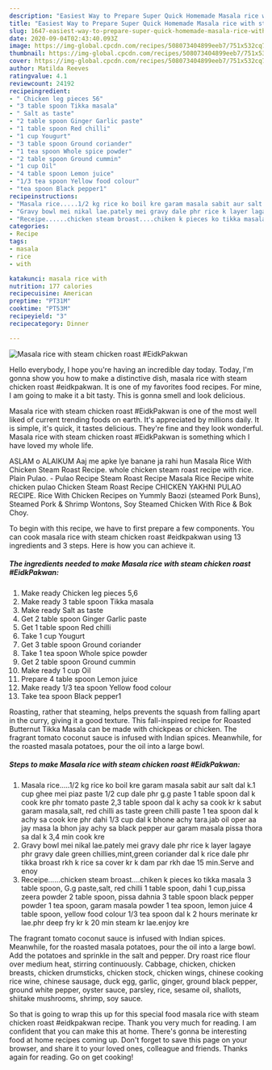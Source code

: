 ```yaml
---
description: "Easiest Way to Prepare Super Quick Homemade Masala rice with steam chicken roast #EidkPakwan"
title: "Easiest Way to Prepare Super Quick Homemade Masala rice with steam chicken roast #EidkPakwan"
slug: 1647-easiest-way-to-prepare-super-quick-homemade-masala-rice-with-steam-chicken-roast-eidkpakwan
date: 2020-09-04T02:43:40.093Z
image: https://img-global.cpcdn.com/recipes/508073404899eeb7/751x532cq70/masala-rice-with-steam-chicken-roast-eidkpakwan-recipe-main-photo.jpg
thumbnail: https://img-global.cpcdn.com/recipes/508073404899eeb7/751x532cq70/masala-rice-with-steam-chicken-roast-eidkpakwan-recipe-main-photo.jpg
cover: https://img-global.cpcdn.com/recipes/508073404899eeb7/751x532cq70/masala-rice-with-steam-chicken-roast-eidkpakwan-recipe-main-photo.jpg
author: Matilda Reeves
ratingvalue: 4.1
reviewcount: 24192
recipeingredient:
- " Chicken leg pieces 56"
- "3 table spoon Tikka masala"
- " Salt as taste"
- "2 table spoon Ginger Garlic paste"
- "1 table spoon Red chilli"
- "1 cup Yougurt"
- "3 table spoon Ground coriander"
- "1 tea spoon Whole spice powder"
- "2 table spoon Ground cummin"
- "1 cup Oil"
- "4 table spoon Lemon juice"
- "1/3 tea spoon Yellow food colour"
- "tea spoon Black pepper1"
recipeinstructions:
- "Masala rice.....1/2 kg rice ko boil kre garam masala sabit aur salt dal k.1 cup ghee mei piaz paste 1/2 cup dale phr g.g paste 1 table spoon dal k cook kre phr tomato paste 2,3 table spoon dal k achy sa cook kr k sabut garam masala,salt, red chilli as taste green chilli paste 1 tea spoon dal k achy sa cook kre phr dahi 1/3 cup dal k bhone achy tara.jab oil oper aa jay masa la bhon jay achy sa black pepper aur garam masala pissa thora sa dal k 3,4 min cook kre"
- "Gravy bowl mei nikal lae.pately mei gravy dale phr rice k layer lagaye phr gravy dale green chillies,mint,green coriander dal k rice dale phr tikka broast rkh k rice sa cover kr k dam par rkh dae 15 min.Serve and enoy"
- "Receipe......chicken steam broast....chiken k pieces ko tikka masala 3 table spoon, G.g paste,salt, red chilli 1 table spoon, dahi 1 cup,pissa zeera powder 2 table spoon, pissa dahnia 3 table spoon black pepper powder 1 tea spoon, garam masala powder 1 tea spoon, lemon juice 4 table spoon, yellow food colour 1/3 tea spoon dal k 2 hours merinate kr lae.phr deep fry kr k 20 min steam kr lae.enjoy kre"
categories:
- Recipe
tags:
- masala
- rice
- with

katakunci: masala rice with 
nutrition: 177 calories
recipecuisine: American
preptime: "PT31M"
cooktime: "PT53M"
recipeyield: "3"
recipecategory: Dinner

---
```



![Masala rice with steam chicken roast #EidkPakwan](https://img-global.cpcdn.com/recipes/508073404899eeb7/751x532cq70/masala-rice-with-steam-chicken-roast-eidkpakwan-recipe-main-photo.jpg)

Hello everybody, I hope you're having an incredible day today. Today, I'm gonna show you how to make a distinctive dish, masala rice with steam chicken roast #eidkpakwan. It is one of my favorites food recipes. For mine, I am going to make it a bit tasty. This is gonna smell and look delicious.

Masala rice with steam chicken roast #EidkPakwan is one of the most well liked of current trending foods on earth. It's appreciated by millions daily. It is simple, it's quick, it tastes delicious. They're fine and they look wonderful. Masala rice with steam chicken roast #EidkPakwan is something which I have loved my whole life.

ASLAM o ALAIKUM Aaj me apke lye banane ja rahi hun Masala Rice With Chicken Steam Roast Recipe. whole chicken steam roast recipe with rice. Plain Pulao. - Pulao Recipe Steam Roast Recipe Masala Rice Recipe white chicken pulao Chicken Steam Roast Recipe CHICKEN YAKHNI PULAO RECIPE. Rice With Chicken Recipes on Yummly Baozi (steamed Pork Buns), Steamed Pork &amp; Shrimp Wontons, Soy Steamed Chicken With Rice &amp; Bok Choy.


To begin with this recipe, we have to first prepare a few components. You can cook masala rice with steam chicken roast #eidkpakwan using 13 ingredients and 3 steps. Here is how you can achieve it.

<!--inarticleads1-->

##### The ingredients needed to make Masala rice with steam chicken roast #EidkPakwan:

1. Make ready  Chicken leg pieces 5,6
1. Make ready 3 table spoon Tikka masala
1. Make ready  Salt as taste
1. Get 2 table spoon Ginger Garlic paste
1. Get 1 table spoon Red chilli
1. Take 1 cup Yougurt
1. Get 3 table spoon Ground coriander
1. Take 1 tea spoon Whole spice powder
1. Get 2 table spoon Ground cummin
1. Make ready 1 cup Oil
1. Prepare 4 table spoon Lemon juice
1. Make ready 1/3 tea spoon Yellow food colour
1. Take tea spoon Black pepper1


Roasting, rather that steaming, helps prevents the squash from falling apart in the curry, giving it a good texture. This fall-inspired recipe for Roasted Butternut Tikka Masala can be made with chickpeas or chicken. The fragrant tomato coconut sauce is infused with Indian spices. Meanwhile, for the roasted masala potatoes, pour the oil into a large bowl. 

<!--inarticleads2-->

##### Steps to make Masala rice with steam chicken roast #EidkPakwan:

1. Masala rice.....1/2 kg rice ko boil kre garam masala sabit aur salt dal k.1 cup ghee mei piaz paste 1/2 cup dale phr g.g paste 1 table spoon dal k cook kre phr tomato paste 2,3 table spoon dal k achy sa cook kr k sabut garam masala,salt, red chilli as taste green chilli paste 1 tea spoon dal k achy sa cook kre phr dahi 1/3 cup dal k bhone achy tara.jab oil oper aa jay masa la bhon jay achy sa black pepper aur garam masala pissa thora sa dal k 3,4 min cook kre
1. Gravy bowl mei nikal lae.pately mei gravy dale phr rice k layer lagaye phr gravy dale green chillies,mint,green coriander dal k rice dale phr tikka broast rkh k rice sa cover kr k dam par rkh dae 15 min.Serve and enoy
1. Receipe......chicken steam broast....chiken k pieces ko tikka masala 3 table spoon, G.g paste,salt, red chilli 1 table spoon, dahi 1 cup,pissa zeera powder 2 table spoon, pissa dahnia 3 table spoon black pepper powder 1 tea spoon, garam masala powder 1 tea spoon, lemon juice 4 table spoon, yellow food colour 1/3 tea spoon dal k 2 hours merinate kr lae.phr deep fry kr k 20 min steam kr lae.enjoy kre


The fragrant tomato coconut sauce is infused with Indian spices. Meanwhile, for the roasted masala potatoes, pour the oil into a large bowl. Add the potatoes and sprinkle in the salt and pepper. Dry roast rice flour over medium heat, stirring continuously. Cabbage, chicken, chicken breasts, chicken drumsticks, chicken stock, chicken wings, chinese cooking rice wine, chinese sausage, duck egg, garlic, ginger, ground black pepper, ground white pepper, oyster sauce, parsley, rice, sesame oil, shallots, shiitake mushrooms, shrimp, soy sauce. 

So that is going to wrap this up for this special food masala rice with steam chicken roast #eidkpakwan recipe. Thank you very much for reading. I am confident that you can make this at home. There's gonna be interesting food at home recipes coming up. Don't forget to save this page on your browser, and share it to your loved ones, colleague and friends. Thanks again for reading. Go on get cooking!
